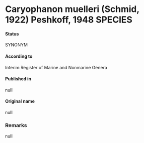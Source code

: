 # Caryophanon muelleri (Schmid, 1922) Peshkoff, 1948 SPECIES

#### Status
SYNONYM

#### According to
Interim Register of Marine and Nonmarine Genera

#### Published in
null

#### Original name
null

### Remarks
null